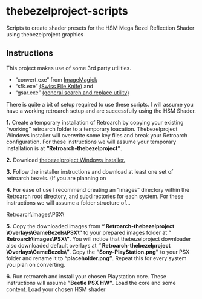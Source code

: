 # thebezelproject-scripts
Scripts to create shader presets for the HSM Mega Bezel Reflection Shader using thebezelproject graphics

## Instructions

This project makes use of some 3rd party utilities.
* “convert.exe” from [ImageMagick](https://imagemagick.org/index.php)
* “sfk.exe” [(Swiss File Knife)](https://sourceforge.net/projects/swissfileknife/)
and
* “gsar.exe” [(general search and replace utility)](http://gnuwin32.sourceforge.net/packages/gsar.htm)

There is quite a bit of setup required to use these scripts. I will assume you have a working retroarch setup and are successfully using the HSM Shader.

**1.** Create a temporary installation of Retroarch by copying your existing “working” retroarch folder to a temporary loacation. Thebezelproject Windows installer will overwrite some key files and break your Retroarch configuration. For these instructions we will assume your temporary installation is at **“Retroarch-thebezelproject”**.

**2.** Download [thebezelproject Windows installer.]( https://github.com/thebezelproject/BezelProject-Windows)

**3.** Follow the installer instructions and download at least one set of retroarch bezels. (If you are planning on 

**4.** For ease of use I recommend creating an “images” directory within the Retroarch root directory, and subdirectories for each system. For these instructions we will assume a folder structure of…

Retroarch\images\PSX\

**5.** Copy the downloaded images from **“ Retroarch-thebezelproject \Overlays\GameBezels\PSX\”** to your prepared images folder at **” Retroarch\images\PSX\”**. You will notice that thebezelproject downloader also downloaded default overlays at **“ Retroarch-thebezelproject \Overlays\GameBezels\”**. Copy the **“Sony-PlayStation.png”** to your PSX folder and rename it to **“placeholder.png”**. Repeat this for every system you plan on converting.

**6.** Run retroarch and install your chosen Playstation core. These instructions will assume **”Beetle PSX HW”**. Load the core and some content. Load your chosen HSM shader
